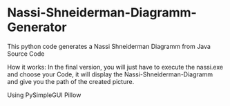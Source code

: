 # Nassi-Shneiderman-Diagramm-Generator
This python code generates a Nassi Shneiderman Diagramm from Java Source Code


How it works:
In the final version, you will just have to execute the nassi.exe and choose your Code, it will display the Nassi-Shneiderman-Diagramm and give you the path of the created picture.

Using
PySimpleGUI
Pillow
